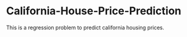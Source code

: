 # California-House-Price-Prediction
This is a regression problem to predict california housing prices.

